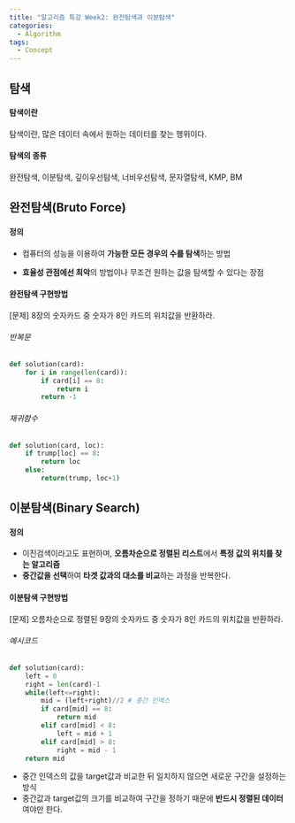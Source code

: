 ```yaml
---
title: "알고리즘 특강 Week2: 완전탐색과 이분탐색"
categories:	
  - Algorithm
tags:
  - Concept
---
```


## 탐색

#### 탐색이란

탐색이란, 많은 데이터 속에서 원하는 데이터를 찾는 행위이다.



#### 탐색의 종류

완전탐색, 이분탐색, 깊이우선탐색, 너비우선탐색, 문자열탐색, KMP, BM



## 완전탐색(Bruto Force)

#### 정의

- 컴퓨터의 성능을 이용하여 **가능한 모든 경우의 수를 탐색**하는 방법

- **효율성 관점에선 최악**의 방법이나 무조건 원하는 값을 탐색할 수 있다는 장점



#### 완전탐색 구현방법

[문제] 8장의 숫자카드 중 숫자가 8인 카드의 위치값을 반환하라.

###### 반복문

```python
def solution(card):
    for i in range(len(card)):
        if card[i] == 8:
            return i
        return -1
```



###### 재귀함수

```python
def solution(card, loc):
    if trump[loc] == 8:
        return loc
   	else:
        return(trump, loc+1)
```



## 이분탐색(Binary Search)

#### 정의

- 이진검색이라고도 표현하며, **오름차순으로 정렬된 리스트**에서 **특정 값의 위치를 찾는 알고리즘**
- **중간값을 선택**하여 **타겟 값과의 대소를 비교**하는 과정을 반복한다.



#### 이분탐색 구현방법

[문제] 오름차순으로 정렬된 9장의 숫자카드 중 숫자가 8인 카드의 위치값을 반환하라.

###### 예시코드

```python
def solution(card):
    left = 0
    right = len(card)-1
    while(left<=right):
        mid = (left+right)//2 # 중간 인덱스
        if card[mid] == 8:
            return mid
        elif card[mid] < 8:
            left = mid + 1
        elif card[mid] > 8:
            right = mid - 1
    return mid
```

- 중간 인덱스의 값을 target값과 비교한 뒤 일치하지 않으면 새로운 구간을 설정하는 방식
- 중간값과 target값의 크기를 비교하여 구간을 정하기 때문에 **반드시 정렬된 데이터**여야만 한다.

